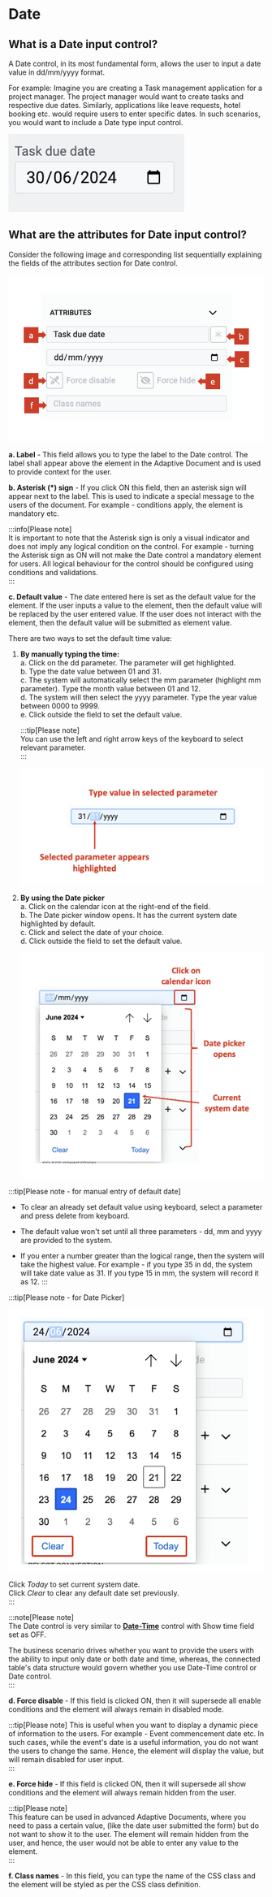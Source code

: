 # Date

## What is a Date input control?

A Date control, in its most fundamental form, allows the user to input a date value in dd/mm/yyyy format. 

For example: Imagine you are creating a Task management application for a project manager. The project manager would want to create tasks and respective due dates. Similarly, applications like leave requests, hotel booking etc. would require users to enter specific dates. In such scenarios, you would want to include a Date type input control.

![Image showing Date and time input](<Date1.png>)


## What are the attributes for Date input control?

Consider the following image and corresponding list sequentially explaining the fields of the attributes section for Date control.

![Image showing various fields to configure Date element attributes](<Date2.png>)

   **a. Label** - This field allows you to type the label to the Date control. The label shall appear above the element in the Adaptive Document and is used to provide context for the user.

   **b. Asterisk (*) sign** - If you click ON this field, then an asterisk sign will appear next to the label. This is used to indicate a special message to the users of the document. For example - conditions apply, the element is mandatory etc.  

   :::info[Please note]  
   It is important to note that the Asterisk sign is only a visual indicator and does not imply any logical condition on the control. For example - turning the Asterisk sign as ON will not make the Date control a mandatory element for users. All logical behaviour for the control should be configured using conditions and validations.  
   :::

   **c. Default value** - The date entered here is set as the default value for the element. If the user inputs a value to the element, then the default value will be replaced by the user entered value. If the user does not interact with the element, then the default value will be submitted as element value.   

   There are two ways to set the default time value:

   1. **By manually typing the time:**  
         a. Click on the dd parameter. The parameter will get highlighted.   
         b. Type the date value between 01 and 31.  
         c. The system will automatically select the mm parameter (highlight mm parameter). Type the month value between 01 and 12.  
         d. The system will then select the yyyy parameter. Type the year value between 0000 to 9999.  
         e. Click outside the field to set the default value.  
      
      :::tip[Please note]  
       You can use the left and right arrow keys of the keyboard to select relevant parameter.    
       :::  

       ![Image showing manual setting of default value date field](Date3.png)  

   1. **By using the Date picker**  
      a. Click on the calendar icon at the right-end of the field.  
      b. The Date picker window opens. It has the current system date highlighted by default.  
      c. Click and select the date of your choice.  
      d. Click outside the field to set the default value.  
      
      ![Image showing setting default value to date field using date picker](Date4.png)

   :::tip[Please note - for manual entry of default date]  

   * To clear an already set default value using keyboard, select a parameter and press delete from keyboard.

   * The default value won't set until all three parameters - dd, mm and yyyy are provided to the system.

   * If you enter a number greater than the logical range, then the system will take the highest value. For example - if you type 35 in dd, the system will take date value as 31. If you type 15 in mm, the system will record it as 12.
   :::

   :::tip[Please note - for Date Picker]  
   
   ![Image showing Clear and Today buttons](Date5.png)

   Click _Today_ to set current system date.  
   Click _Clear_ to clear any default date set previously.  
   :::

   :::note[Please note]  
   The Date control is very similar to <a href="https://docs.rapidplatform.com/docs/Rapid/Keyper%20Manual/Adaptive%20Designer/Adaptive%20Controls/inputs-overview/Date-Time/" target="_blank">**Date-Time**</a>  control with Show time field set as OFF. 

   The business scenario drives whether you want to provide the users with the ability to input only date or both date and time, whereas, the connected table's data structure would govern whether you use Date-Time control or Date control.  
   :::

   **d. Force disable** - If this field is clicked ON, then it will supersede all enable conditions and the element will always remain in disabled mode.

   :::tip[Please note]
   This is useful when you want to display a dynamic piece of information to the users. For example - Event commencement date etc. In such cases, while the event's date is a useful information, you do not want the users to change the same. Hence, the element will display the value, but will remain disabled for user input.  
   :::

   **e. Force hide** - If this field is clicked ON, then it will supersede all show conditions and the element will always remain hidden from the user.

   :::tip[Please note]  
   This feature can be used in advanced Adaptive Documents, where you need to pass a certain value, (like the date user submitted the form) but do not want to show it to the user. The element will remain hidden from the user, and hence, the user would not be able to enter any value to the element.  
   :::
   
   **f. Class names** - In this field, you can type the name of the CSS class and the element will be styled as per the CSS class definition.